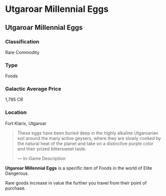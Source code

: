 # Utgaroar Millennial Eggs
## Utgaroar Millennial Eggs

### Classification

Rare Commodity

### Type

Foods

### Galactic Average Price

1,795 CR

### Location

Fort Klarix, Utgaroar

> 
> 
> These eggs have been buried deep in the highly alkaline Utgaroarian soil around the many active geysers, where they are slowly cooked by the natural heat of the planet and take on a distinctive purple color and their prized bittersweet taste.
> 
> 
> — In-Game Description
> 

**Utgaroar Millennial Eggs** is a specific item of Foods in the world of Elite Dangerous.

Rare goods increase in value the further you travel from their point of purchase.
